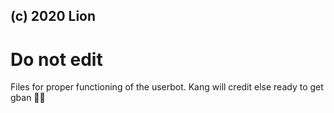 ## (c) 2020 Lion
# Do not edit
Files for proper functioning of the userbot.
Kang will credit else ready to get gban 🥺🥺
